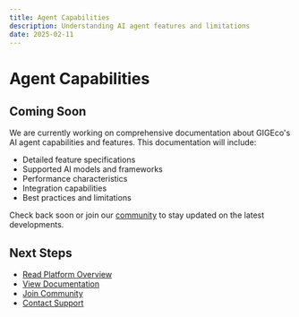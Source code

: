 ```yaml
---
title: Agent Capabilities
description: Understanding AI agent features and limitations
date: 2025-02-11
---
```


# Agent Capabilities

## Coming Soon

We are currently working on comprehensive documentation about GIGEco's AI agent capabilities and features. This documentation will include:

- Detailed feature specifications
- Supported AI models and frameworks
- Performance characteristics
- Integration capabilities
- Best practices and limitations

Check back soon or join our [community](https://t.me/+8P3vtF2L5FJmZjNh) to stay updated on the latest developments.

## Next Steps

- [Read Platform Overview](/docs/overview)
- [View Documentation](/docs)
- [Join Community](https://t.me/+8P3vtF2L5FJmZjNh)
- [Contact Support](/support) 